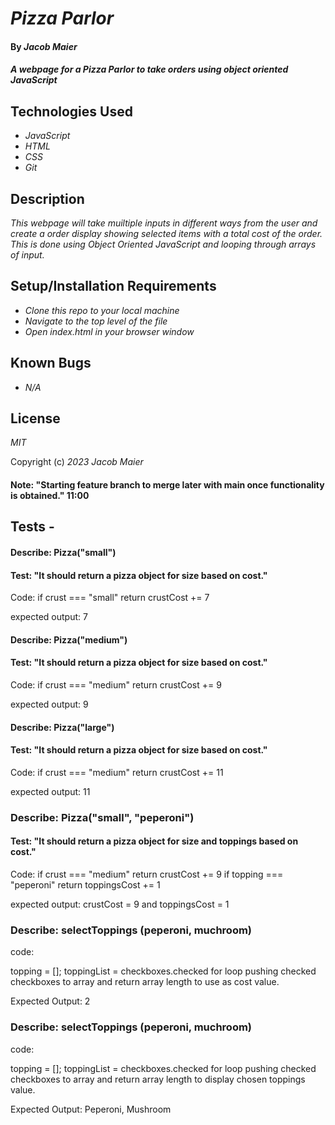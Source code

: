 # _Pizza Parlor_

#### By _Jacob Maier_

#### _A webpage for a Pizza Parlor to take orders using object oriented JavaScript_

## Technologies Used

* _JavaScript_
* _HTML_
* _CSS_
* _Git_

## Description

_This webpage will take muiltiple inputs in different ways from the user and create a order display showing selected items with a total cost of the order. This is done using Object Oriented JavaScript and looping through arrays of input._

## Setup/Installation Requirements

* _Clone this repo to your local machine_
* _Navigate to the top level of the file_
* _Open index.html in your browser window_


## Known Bugs

* _N/A_

## License

_MIT_

Copyright (c) _2023_ _Jacob Maier_

#### Note: "Starting feature branch to merge later with main once functionality is obtained." 11:00

## Tests - 

#### Describe: Pizza("small")

#### Test: "It should return a pizza object for size based on cost."

Code: if crust === "small" return crustCost += 7

expected output: 7


#### Describe: Pizza("medium")

#### Test: "It should return a pizza object for size based on cost."

Code: if crust === "medium" return crustCost += 9

expected output: 9


#### Describe: Pizza("large")

#### Test: "It should return a pizza object for size based on cost."

Code: if crust === "medium" return crustCost += 11

expected output: 11


### Describe: Pizza("small", "peperoni")

#### Test: "It should return a pizza object for size and toppings based on cost."

Code: 
  if crust === "medium" return crustCost += 9
  if topping === "peperoni" return toppingsCost += 1

expected output: crustCost = 9 and toppingsCost = 1



<!-- ### Describe: selectedOrder("small", "peperoni")

<!-- #### Test: "It should display the names of the toppings and size instead of numbers for costing."

Code : 
  return this.size + " " + this.topping;

expected output:  -->

### Describe: selectToppings (peperoni, muchroom)

code: 

  topping = [];
  toppingList = checkboxes.checked
  for loop pushing checked checkboxes to array and return array length to use as cost value.

Expected Output: 2


### Describe: selectToppings (peperoni, muchroom)

code: 

  topping = [];
  toppingList = checkboxes.checked
  for loop pushing checked checkboxes to array and return array length to display chosen toppings value.

Expected Output: Peperoni, Mushroom

